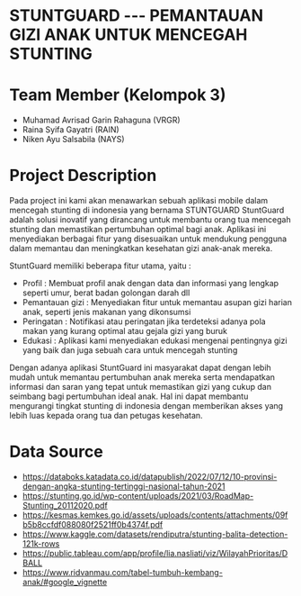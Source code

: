 # STUNTGUARD --- PEMANTAUAN GIZI ANAK UNTUK MENCEGAH STUNTING
# Team Member (Kelompok 3)
- Muhamad Avrisad Garin Rahaguna (VRGR)
- Raina Syifa Gayatri (RAIN)
- Niken Ayu Salsabila (NAYS)
# Project Description
Pada project ini kami akan menawarkan sebuah aplikasi mobile dalam mencegah stunting di indonesia yang bernama STUNTGUARD 
StuntGuard adalah solusi inovatif yang dirancang untuk membantu orang tua mencegah stunting dan memastikan pertumbuhan optimal bagi anak. Aplikasi ini menyediakan berbagai fitur yang disesuaikan untuk mendukung pengguna dalam memantau dan meningkatkan kesehatan gizi anak-anak mereka.

StuntGuard memiliki beberapa fitur utama, yaitu :
- Profil : Membuat profil anak dengan data dan informasi yang lengkap seperti umur, berat badan golongan darah dll
- Pemantauan gizi : Menyediakan fitur untuk memantau asupan gizi harian anak, seperti jenis makanan yang dikonsumsi
- Peringatan : Notifikasi atau peringatan jika terdeteksi adanya pola makan yang kurang optimal atau gejala gizi yang buruk
- Edukasi : Aplikasi kami menyediakan edukasi mengenai pentingnya gizi yang baik dan juga sebuah cara untuk mencegah stunting

Dengan adanya aplikasi StuntGuard ini masyarakat dapat dengan lebih mudah untuk memantau pertumbuhan anak mereka serta mendapatkan informasi dan saran yang tepat untuk memastikan gizi yang cukup dan seimbang bagi pertumbuhan ideal anak. Hal ini dapat membantu mengurangi tingkat stunting di indonesia dengan memberikan akses yang lebih luas kepada orang tua dan petugas kesehatan.
# Data Source
- https://databoks.katadata.co.id/datapublish/2022/07/12/10-provinsi-dengan-angka-stunting-tertinggi-nasional-tahun-2021
- https://stunting.go.id/wp-content/uploads/2021/03/RoadMap-Stunting_20112020.pdf
- https://kesmas.kemkes.go.id/assets/uploads/contents/attachments/09fb5b8ccfdf088080f2521ff0b4374f.pdf
- https://www.kaggle.com/datasets/rendiputra/stunting-balita-detection-121k-rows
- https://public.tableau.com/app/profile/lia.nasliati/viz/WilayahPrioritas/DBALL
- https://www.ridvanmau.com/tabel-tumbuh-kembang-anak/#google_vignette
